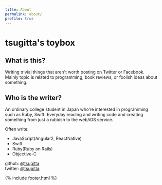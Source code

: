 ```yaml
---
title: About
permalink: about/
profile: true
---
```


# tsugitta's toybox

## What is this?

Writing trivial things that aren't worth posting on Twitter or Facebook. Mainly topic is related to programming, book reviews, or foolish ideas about something.

## Who is the writer?

An ordinary college student in Japan who're interested in programming such as Ruby, Swift. Everyday reading and writing code and creating something from just a rubbish to the web/iOS service.

Often write:

- JavaScript(Angular2, ReactNative)
- Swift
- Ruby(Ruby on Rails)
- Objective-C

github: [@tsugitta](https://github.com/tsugitta)
<br>
twitter: [@tsugitta](https://twitter.com/tsugitta)


{% include footer.html %}
